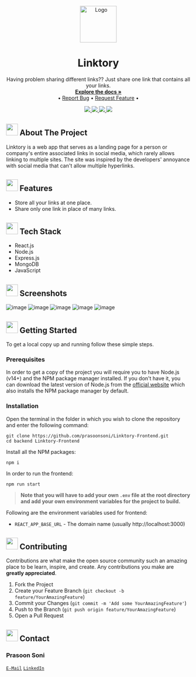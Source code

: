<!-- PROJECT LOGO -->
<p align="center">
  <a href="https://github.com/prasoonsoni/Linktory-Frontend">
    <img src="https://user-images.githubusercontent.com/75159757/174492196-41ecc9eb-75c3-4013-8b1b-7e29d338d00c.png" alt="Logo" height="100" width="100">
  </a>

  <h1 align="center">Linktory</h1>

  <p align="center">
    Having problem sharing different links?? Just share one link that contains all your links.
    <br />
    <a href="https://github.com/prasoonsoni/Linktory-Frontend"><strong>Explore the docs »</strong></a>
    <br />
    •
    <a href="https://github.com/prasoonsoni/Linktory-Frontend/issues">Report Bug</a>
    •
    <a href="https://github.com/prasoonsoni/Linktory-Frontend/issues">Request Feature</a>
    •
  </p>
</p>

<!-- BADGES -->
<p align="center">
  <a href="https://github.com/prasoonsoni/Linktory-Frontend/graphs/contributors">
    <img src="https://img.shields.io/github/contributors/prasoonsoni/Linktory-Frontend.svg?style=for-the-badge">
  </a>
  <a href="https://github.com/prasoonsoni/Linktory-Frontend/network/members">
    <img src="https://img.shields.io/github/forks/prasoonsoni/Linktory-Frontend?style=for-the-badge">
  </a>  
  <a href="https://github.com/prasoonsoni/Linktory-Frontend/stargazers">
    <img src="https://img.shields.io/github/stars/prasoonsoni/Linktory-Frontend?style=for-the-badge">
  </a>
  <a href="https://github.com/prasoonsoni/Linktory-Frontend/issues">
    <img src="https://img.shields.io/github/issues/prasoonsoni/Linktory-Frontend?style=for-the-badge">
  </a>
</p>

<!-- ABOUT THE PROJECT -->
## <img src="https://openclipart.org/download/307315/1538154643.svg" width="32" height="32"> About The Project
Linktory is a web app that serves as a landing page for a person or company's entire associated links in social media, which rarely allows linking to multiple sites. The site was inspired by the developers' annoyance with social media that can't allow multiple hyperlinks.

## <img src="https://cdn-icons-png.flaticon.com/512/427/427735.png" width="32" height="32"> Features

* Store all your links at one place.
* Share only one link in place of many links.

## <img src="https://techstackapps.com/media/2019/11/TechStackApps-logo-icon.png" width="32" height="32"> Tech Stack

* React.js
* Node.js
* Express.js
* MongoDB
* JavaScript

<!-- SCREENSHOTS -->
## <img src="https://cdn-icons-png.flaticon.com/512/6823/6823853.png" width="32" height="32"> Screenshots
![image](https://user-images.githubusercontent.com/75159757/188504010-b663c12d-ca32-4ee7-8290-f37900279c6e.png)
![image](https://user-images.githubusercontent.com/75159757/188504037-708ff970-55a8-42c1-9984-409bccc11b68.png)
![image](https://user-images.githubusercontent.com/75159757/188504054-2c7bcf69-09d7-4650-8847-bb3768b1ab7c.png)
![image](https://user-images.githubusercontent.com/75159757/188504108-aa41da5c-b090-49f5-9db6-e3722c7b3c54.png)
![image](https://user-images.githubusercontent.com/75159757/188504133-3ff28e74-d270-4f71-8ba0-e1dba9aba2ef.png)



<!-- GETTING STARTED -->
## <img src="https://cdn.iconscout.com/icon/free/png-512/laptop-user-1-1179329.png" width="32" height="32"> Getting Started

To get a local copy up and running follow these simple steps.
### Prerequisites
In order to get a copy of the project you will require you to have Node.js (v14+) and the NPM package manager installed. If you don't have it, you can download the latest version of Node.js from the [official website](https://nodejs.org/en/download/) which also installs the NPM package manager by default.
### Installation
Open the terminal in the folder in which you wish to clone the repository and enter the following command:
``` 
git clone https://github.com/prasoonsoni/Linktory-Frontend.git
cd backend Linktory-Frontend
```
Install all the NPM packages:
```
npm i
```
In order to run the frontend:
```
npm run start
```

> **Note that you will have to add your own `.env` file at the root directory and add your own environment variables for the project to build.**

Following are the environment variables used for frontend:
- `REACT_APP_BASE_URL` - The domain name (usually http://localhost:3000)

<!-- CONTRIBUTING -->
## <img src="https://hpe-developer-portal.s3.amazonaws.com/uploads/media/2020/3/git-icon-1788c-1590702885345.png" width=32 height=32> Contributing

Contributions are what make the open source community such an amazing place to be learn, inspire, and create. Any contributions you make are **greatly appreciated**.

1. Fork the Project
2. Create your Feature Branch (`git checkout -b feature/YourAmazingFeature`)
3. Commit your Changes (`git commit -m 'Add some YourAmazingFeature'`)
4. Push to the Branch (`git push origin feature/YourAmazingFeature`)
5. Open a Pull Request


<!-- CONTACT -->
## <img src="https://upload.wikimedia.org/wikipedia/commons/thumb/9/93/Google_Contacts_icon.svg/1024px-Google_Contacts_icon.svg.png" width=32 height=32> Contact

### Prasoon Soni
[`E-Mail`](mailto:prasoonsoni.work@gmail.com)
[`LinkedIn`](https://www.linkedin.com/in/prasoonsoni/)


